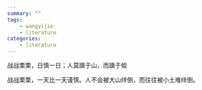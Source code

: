 ```yaml
---
summary: ""
tags:
    - wangyijie
    - literature
categories:
    - literature
---
```

战战栗栗，日慎一日；人莫蹪于山，而蹪于蛭

战战栗栗，一天比一天谨慎。人不会被大山绊倒，而往往被小土堆绊倒。

